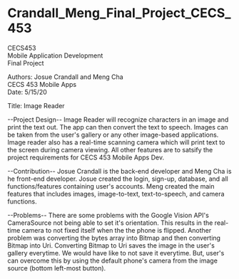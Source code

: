 # Crandall_Meng_Final_Project_CECS_453

CECS453\
Mobile Application Development\
Final Project

Authors: Josue Crandall and Meng Cha\
CECS 453 Mobile Apps\
Date: 5/15/20

Title: Image Reader

--Project Design--
  Image Reader will recognize characters in an image and print the text out. The app can then convert the text to speech. Images can be taken from the user's gallery or any other image-based applications.
  Image reader also has a real-time scanning camera which will print text to the screen during camera viewing.
  All other features are to satsify the project requirements for CECS 453 Mobile Apps Dev.
  
--Contribution--
  Josue Crandall is the back-end developer and Meng Cha is he front-end developer. Josue created the login, sign-up, database, and all functions/features containing user's accounts.
  Meng created the main features that includes images, image-to-text, text-to-speech, and camera functions.
  
--Problems--
  There are some problems with the Google Vision API's CameraSource not being able to set it's orientation. This results in the real-time camera to not fixed itself when the the phone is flipped.
  Another problem was converting the bytes array into Bitmap and then converting Bitmap into Uri. Converting Bitmap to Uri saves the image in the user's gallery everytime. We would have like to not save it everytime.
  But, user's can overcome this by using the default phone's camera from the image source (bottom left-most button).
